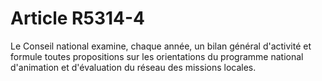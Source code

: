 # Article R5314-4

Le Conseil national examine, chaque année, un bilan général d'activité et formule toutes propositions sur les orientations du programme national d'animation et d'évaluation du réseau des missions locales.